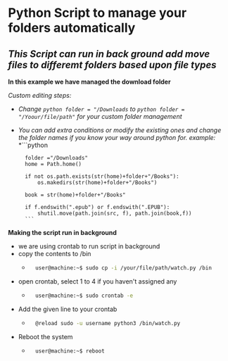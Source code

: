 # Python Script to manage your folders automatically
## _This Script can run in back ground add move files to differemt folders based upon file types_

**In this example we have managed the download folder**

*Custom editing steps:*
* *Change `python folder = "/Downloads` to `python folder = "/Yoour/file/path"` for your custom folder management*
* *You can add extra conditions or modify the existing ones and change the folder names if you know your way around python  for. example:*
    *```python

        folder ="/Downloads"
        home = Path.home()

        if not os.path.exists(str(home)+folder+"/Books"):
            os.makedirs(str(home)+folder+"/Books")

        book = str(home)+folder+"/Books"

        if f.endswith(".epub") or f.endswith(".EPUB"):
            shutil.move(path.join(src, f), path.join(book,f))
        ```

**Making the script run in background**
* we are using crontab to run script in background 
* copy the contents to /bin
    * ``` bash
        user@machine:~$ sudo cp -i /your/file/path/watch.py /bin 
        ```
* open crontab, select 1 to 4 if you haven't assigned any
    * ``` bash
        user@machine:~$ sudo crontab -e
        ```
* Add the given  line to your crontab
    * ``` bash 
        @reload sudo -u username python3 /bin/watch.py
        ```
* Reboot the system
    * ```bash
        user@machine:~$ reboot
        ```
